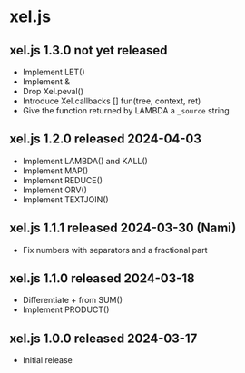 
# xel.js


## xel.js 1.3.0  not yet released

* Implement LET()
* Implement &
* Drop Xel.peval()
* Introduce Xel.callbacks [] fun(tree, context, ret)
* Give the function returned by LAMBDA a `_source` string


## xel.js 1.2.0  released 2024-04-03

* Implement LAMBDA() and KALL()
* Implement MAP()
* Implement REDUCE()
* Implement ORV()
* Implement TEXTJOIN()


## xel.js 1.1.1  released 2024-03-30  (Nami)

* Fix numbers with separators and a fractional part


## xel.js 1.1.0  released 2024-03-18

* Differentiate + from SUM()
* Implement PRODUCT()


## xel.js 1.0.0  released 2024-03-17

* Initial release

